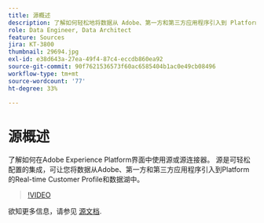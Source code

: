 ```yaml
---
title: 源概述
description: 了解如何轻松地将数据从 Adobe、第一方和第三方应用程序引入到 Platform 的实时客户配置文件和数据湖。
role: Data Engineer, Data Architect
feature: Sources
jira: KT-3800
thumbnail: 29694.jpg
exl-id: e38d643a-27ea-49f4-87c4-eccdb860ea92
source-git-commit: 90f7621536573f60ac6585404b1ac0e49cb08496
workflow-type: tm+mt
source-wordcount: '77'
ht-degree: 33%

---
```


# 源概述

了解如何在Adobe Experience Platform界面中使用源或源连接器。 源是可轻松配置的集成，可让您将数据从Adobe、第一方和第三方应用程序引入到Platform的Real-time Customer Profile和数据湖中。

>[!VIDEO](https://video.tv.adobe.com/v/29694?quality=12&learn=on)

欲知更多信息，请参见 [源文档](https://experienceleague.adobe.com/docs/experience-platform/sources/home.html?lang=zh-Hans).

